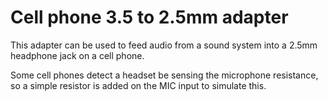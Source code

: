 Cell phone 3.5 to 2.5mm adapter
===============================

This adapter can be used to feed audio from a sound system into a 2.5mm headphone jack
on a cell phone.  

Some cell phones detect a headset be sensing the microphone resistance, so a 
simple resistor is added on the MIC input to simulate this.


